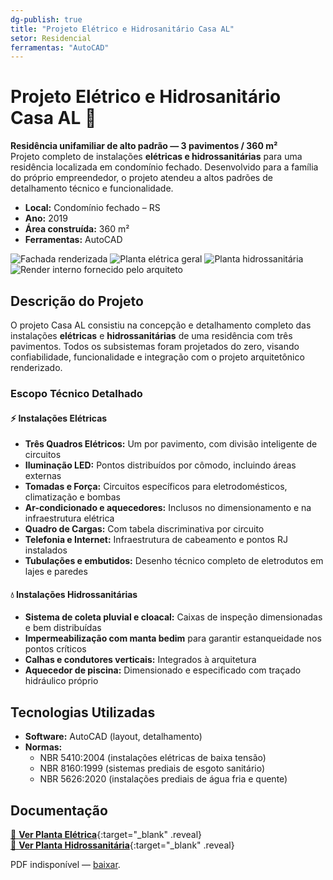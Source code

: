 ```yaml
---
dg-publish: true
title: "Projeto Elétrico e Hidrosanitário Casa AL"
setor: Residencial
ferramentas: "AutoCAD"
---
```


# Projeto Elétrico e Hidrosanitário Casa AL 🏡

**Residência unifamiliar de alto padrão — 3 pavimentos / 360 m²**  
Projeto completo de instalações **elétricas e hidrossanitárias** para uma residência localizada em condomínio fechado. Desenvolvido para a família do próprio empreendedor, o projeto atendeu a altos padrões de detalhamento técnico e funcionalidade.

- **Local:** Condomínio fechado – RS  
- **Ano:** 2019  
- **Área construída:** 360 m²  
- **Ferramentas:** AutoCAD 

<div class="project-gallery reveal">
  <img src="/assets/imagens/casa-al/capa_thumb.jpg" alt="Fachada renderizada" class="gallery-thumb" loading="lazy">
  <img src="/assets/imagens/casa-al/planta_eletrica_thumb.jpg" alt="Planta elétrica geral" class="gallery-thumb" loading="lazy">
  <img src="/assets/imagens/casa-al/planta_hidrosanitaria_thumb.jpg" alt="Planta hidrossanitária" class="gallery-thumb" loading="lazy">
  <img src="/assets/imagens/casa-al/render_thumb.jpg" alt="Render interno fornecido pelo arquiteto" class="gallery-thumb" loading="lazy">
</div>

## Descrição do Projeto

O projeto Casa AL consistiu na concepção e detalhamento completo das instalações **elétricas** e **hidrossanitárias** de uma residência com três pavimentos. Todos os subsistemas foram projetados do zero, visando confiabilidade, funcionalidade e integração com o projeto arquitetônico renderizado.

### Escopo Técnico Detalhado

#### ⚡ Instalações Elétricas
- **Três Quadros Elétricos:** Um por pavimento, com divisão inteligente de circuitos
- **Iluminação LED:** Pontos distribuídos por cômodo, incluindo áreas externas
- **Tomadas e Força:** Circuitos específicos para eletrodomésticos, climatização e bombas
- **Ar-condicionado e aquecedores:** Inclusos no dimensionamento e na infraestrutura elétrica
- **Quadro de Cargas:** Com tabela discriminativa por circuito
- **Telefonia e Internet:** Infraestrutura de cabeamento e pontos RJ instalados
- **Tubulações e embutidos:** Desenho técnico completo de eletrodutos em lajes e paredes

#### 💧 Instalações Hidrossanitárias
- **Sistema de coleta pluvial e cloacal:** Caixas de inspeção dimensionadas e bem distribuídas
- **Impermeabilização com manta bedim** para garantir estanqueidade nos pontos críticos
- **Calhas e condutores verticais:** Integrados à arquitetura
- **Aquecedor de piscina:** Dimensionado e especificado com traçado hidráulico próprio

## Tecnologias Utilizadas

- **Software:** AutoCAD (layout, detalhamento)
- **Normas:**  
  - NBR 5410:2004 (instalações elétricas de baixa tensão)  
  - NBR 8160:1999 (sistemas prediais de esgoto sanitário)  
  - NBR 5626:2020 (instalações prediais de água fria e quente)


## Documentação

[📄 **Ver Planta Elétrica**](/assets/pdfs/casa-al_eletrica.pdf){:target="_blank" .reveal}  
[📄 **Ver Planta Hidrossanitária**](/assets/pdfs/casa-al_hidrosanitaria.pdf){:target="_blank" .reveal}

<div class="pdf-container reveal">
  <object data="/assets/pdfs/casa-al_eletrica.pdf#toolbar=0"
          type="application/pdf" width="100%" height="500">
    <p>PDF indisponível — <a href="/assets/pdfs/casa-al_eletrica.pdf" target="_blank">baixar</a>.</p>
  </object>
</div>
